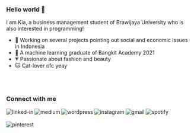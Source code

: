### Hello world 👋
I am Kia, a business management student of Brawijaya University who is also interested in programming!
- 🔭 Working on several projects pointing out social and economic issues in Indonesia
- 🌱 A machine learning graduate of Bangkit Academy 2021
- 💗 Passionate about fashion and beauty
- 🐱 Cat-lover ofc yeay
<br>
<br>

### Connect with me
[<img align="left" alt="linked-in" src="https://img.shields.io/badge/linkedin-%230077B5.svg?&style=for-the-badge&logo=linkedin&logoColor=white" />](https://www.linkedin.com/in/dzakiyyah-rosyadi/)
[<img align="left" alt="medium" src="https://img.shields.io/badge/medium-%2312100E.svg?&style=for-the-badge&logo=medium&logoColor=white" />](https://dzakiyyahrosyadi.medium.com/)
[<img align="left" alt="wordpress" src="https://img.shields.io/badge/Wordpress-21759B?style=for-the-badge&logo=wordpress&logoColor=white" />](https://pinkflowersforyou.wordpress.com/)
[<img align="left" alt="instagram" src="https://img.shields.io/badge/Instagram-E4405F?style=for-the-badge&logo=instagram&logoColor=white" />](https://instagram.com/dzaarsyd)
[<img align="left" alt="gmail" src="https://img.shields.io/badge/Gmail-D14836?style=for-the-badge&logo=gmail&logoColor=white" />](mailto:dzakiyyahrosyadi@gmail.com)
[<img align="left" alt="spotify" src="https://img.shields.io/badge/Spotify-1ED760?&style=for-the-badge&logo=spotify&logoColor=white" />](https://open.spotify.com/user/jdamt4swvn4yyc150ajepqvsk?si=HY4CKQGETh-rWYTvcR01OQ&nd=1)
<br>
<br>
[<img align="left" alt="pinterest" src="https://img.shields.io/badge/Pinterest-%23E60023.svg?&style=for-the-badge&logo=Pinterest&logoColor=white" />](https://id.pinterest.com/cakeyaarose/_saved/)

<br>
<br>
